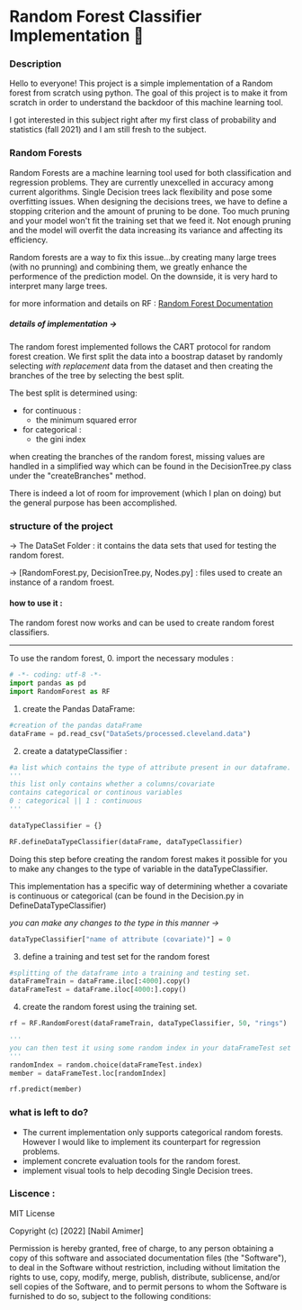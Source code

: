 # Random Forest Classifier Implementation 🌲

### Description ###
Hello to everyone! This project is a simple implementation of a Random forest from scratch using python. The goal of this project is to make it from scratch in order to understand the backdoor of this  machine learning tool. 

I got interested in this subject right after my first class of probability and statistics (fall 2021) and I am still fresh to the subject. 

### Random Forests ###
Random Forests are a machine learning tool used for both classification and regression problems. They are currently unexcelled in accuracy among current algorithms.  Single Decision trees lack flexibility and pose some overfitting issues. When designing the decisions trees, we have to define a stopping criterion and the amount of pruning to be done. Too much pruning and your model won't fit the training set that we feed it. Not enough pruning and the model will overfit the data increasing its variance and affecting its efficiency. 

Random forests are a way to fix this issue...by creating many large trees (with no prunning) and combining them, we greatly enhance the performence of the prediction model. On the downside, it is very hard to interpret many large trees. 

for more information and details on RF : [Random Forest Documentation](https://www.stat.berkeley.edu/~breiman/RandomForests/cc_home.htm)

##### details of implementation ->
The random forest implemented follows the CART protocol for random forest creation.  We first split the data into a boostrap dataset by randomly selecting _with replacement_ data from the dataset and then creating the branches of the tree by selecting the best split. 

The best split is determined using:
* for continuous : 
	* the minimum squared error
* for categorical :
	* the gini index

when creating the branches of the random forest, missing values are handled in a simplified way which can be found in the DecisionTree.py class under the "createBranches" method. 

There is indeed a lot of room for improvement (which I plan on doing) but the general purpose has been accomplished. 

### structure of the project ###

-> The DataSet Folder : it contains the data sets that used for testing the random forest. 

-> [RandomForest.py, DecisionTree.py, Nodes.py] : files used to create an instance of a random froest.

#### how  to use it : 
The random forest now works and can be used to create random forest classifiers. <hr> 
To use the random forest, 
0. import the necessary modules :
```python
# -*- coding: utf-8 -*-
import pandas as pd
import RandomForest as RF	
```

1.  create the Pandas DataFrame:
```python
#creation of the pandas dataFrame
dataFrame = pd.read_csv("DataSets/processed.cleveland.data")
```

2. create a datatypeClassifier :
```python
#a list which contains the type of attribute present in our dataframe.
'''
this list only contains whether a columns/covariate
contains categorical or continous variables
0 : categorical || 1 : continuous
'''

dataTypeClassifier = {}

RF.defineDataTypeClassifier(dataFrame, dataTypeClassifier)

```

Doing this step before creating the random forest makes it possible for you to make any changes to the type of variable in the dataTypeClassifier. 

This implementation has a specific way of determining whether a covariate is continuous or categorical (can be found in the Decision.py in DefineDataTypeClassifier)

_you can make any changes to the type in this manner ->_
```python
dataTypeClassifier["name of attribute (covariate)"] = 0
```

3. define a training and test set for the random forest 
```python
#splitting of the dataframe into a training and testing set.
dataFrameTrain = dataFrame.iloc[:4000].copy()
dataFrameTest = dataFrame.iloc[4000:].copy()
```

4. create the random forest using the training set. 
```python
rf = RF.RandomForest(dataFrameTrain, dataTypeClassifier, 50, "rings")

'''
you can then test it using some random index in your dataFrameTest set in this manner
'''
randomIndex = random.choice(dataFrameTest.index)
member = dataFrameTest.loc[randomIndex]

rf.predict(member)
```

### what is left to do?

* The current implementation only supports categorical random forests. However I would like to implement its counterpart for regression problems. 
* implement concrete evaluation tools for the random forest. 
* implement visual tools to help decoding Single Decision trees. 


### Liscence  : 
MIT License

Copyright (c) [2022] [Nabil Amimer]

Permission is hereby granted, free of charge, to any person obtaining a copy
of this software and associated documentation files (the "Software"), to deal
in the Software without restriction, including without limitation the rights
to use, copy, modify, merge, publish, distribute, sublicense, and/or sell
copies of the Software, and to permit persons to whom the Software is
furnished to do so, subject to the following conditions:
